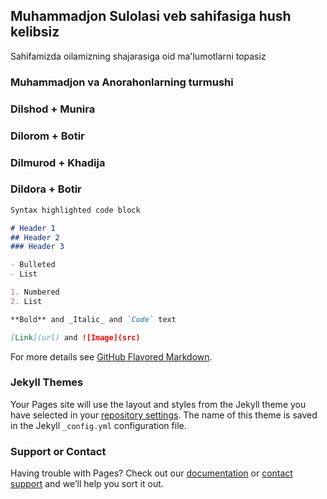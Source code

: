 ## Muhammadjon Sulolasi veb sahifasiga hush kelibsiz

Sahifamizda oilamizning shajarasiga oid ma'lumotlarni topasiz

### Muhammadjon va Anorahonlarning turmushi

### Dilshod + Munira

### Dilorom + Botir

### Dilmurod + Khadija

### Dildora + Botir

```markdown
Syntax highlighted code block

# Header 1
## Header 2
### Header 3

- Bulleted
- List

1. Numbered
2. List

**Bold** and _Italic_ and `Code` text

[Link](url) and ![Image](src)
```

For more details see [GitHub Flavored Markdown](https://guides.github.com/features/mastering-markdown/).

### Jekyll Themes

Your Pages site will use the layout and styles from the Jekyll theme you have selected in your [repository settings](https://github.com/dilmurod81/FamilyTree/settings/pages). The name of this theme is saved in the Jekyll `_config.yml` configuration file.

### Support or Contact

Having trouble with Pages? Check out our [documentation](https://docs.github.com/categories/github-pages-basics/) or [contact support](https://support.github.com/contact) and we’ll help you sort it out.
